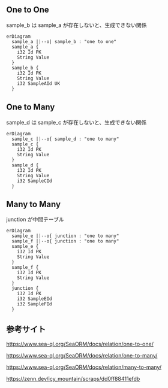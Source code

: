 ## One to One

sample_b は sample_a が存在しないと、生成できない関係

```mermaid
erDiagram
  sample_a ||--o| sample_b : "one to one"
  sample_a {
    i32 Id PK
    String Value
  }
  sample_b {
    i32 Id PK
    String Value
    i32 SampleAId UK
  }
```

## One to Many

sample_d は sample_c が存在しないと、生成できない関係

```mermaid
erDiagram
  sample_c ||--o{ sample_d : "one to many"
  sample_c {
    i32 Id PK
    String Value
  }
  sample_d {
    i32 Id PK
    String Value
    i32 SampleCId
  }
```

## Many to Many

junction が中間テーブル

```mermaid
erDiagram
  sample_e ||--o{ junction : "one to many"
  sample_f ||--o{ junction : "one to many"
  sample_e {
    i32 Id PK
    String Value
  }
  sample_f {
    i32 Id PK
    String Value
  }
  junction {
    i32 Id PK
    i32 SampleEId
    i32 SampleFId
  }
```

## 参考サイト

https://www.sea-ql.org/SeaORM/docs/relation/one-to-one/

https://www.sea-ql.org/SeaORM/docs/relation/one-to-many/

https://www.sea-ql.org/SeaORM/docs/relation/many-to-many/

https://zenn.dev/icy_mountain/scraps/dd0ff88411efdb
